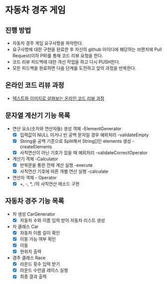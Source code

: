 # 자동차 경주 게임
## 진행 방법
* 자동차 경주 게임 요구사항을 파악한다.
* 요구사항에 대한 구현을 완료한 후 자신의 github 아이디에 해당하는 브랜치에 Pull Request(이하 PR)를 통해 코드 리뷰 요청을 한다.
* 코드 리뷰 피드백에 대한 개선 작업을 하고 다시 PUSH한다.
* 모든 피드백을 완료하면 다음 단계를 도전하고 앞의 과정을 반복한다.

## 온라인 코드 리뷰 과정
* [텍스트와 이미지로 살펴보는 온라인 코드 리뷰 과정](https://github.com/next-step/nextstep-docs/tree/master/codereview)

## 문자열 계산기 기능 목록
- 연산 요소(숫자와 연산자들) 생성 객체 -ElementGenerator
  - [x] 입력값이 NULL 이거나 빈 공백 문자일 경우 예외처리 -validateEmpty
  - [x] String을 공백 기준으로 Split해서 String[]인 elements 생성 -createElements
  - [x] 사칙연산이 아닌 기호가 있을 때 예외처리 -validateCorrectOperator
- 계산기 겍체 -Calculator
  - [x] 반복문을 통한 전체 계산 실행 -execute
  - [x] 사칙연산 기호에 따른 개별 연산 실행 -calculate
- 연산자 객체 - Operator
  - [x] +, -, *, /의 사칙연산 메소드 구현 

## 자동차 경주 기능 목록
- 차 생성 CarGenerator
  - [x] 자동차 수와 이름 입력 받아 자동차 리스트 생성
- 차 클래스 Car
  - [x] 자동차 이름 길이 확인
  - [x] 이동 가능 여부 확인
  - [x] 이동
  - [x] 현위치 출력
- 경주 클래스 Race
  - [x] 라운드 횟수 입력 받기
  - [x] 라운드 수만큼 레이스 실행
  - [x] 최종 결과 출력